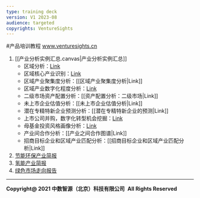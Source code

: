 ```yaml
---
type: training deck
version: V1 2023-08
audience: targeted
copyrights: VentureSights
---
```


#产品培训教程 www.venturesights.cn


1. [[产业分析实例汇总.canvas|产业分析实例汇总]] 
	- 区域分析：[Link](https://mp.weixin.qq.com/s/rCoeHSbRK4evwxy4ZhdwPA)
	- 区域核心产业识别：[Link](https://mp.weixin.qq.com/s/rCoeHSbRK4evwxy4ZhdwPA)
	- 区域产业聚集度分析：[[区域产业聚集度分析|Link]]
	- 区域产业数字化程度分析：[Link](https://mp.weixin.qq.com/s/rCoeHSbRK4evwxy4ZhdwPA)
	- 二级市场资产配置分析：[[资产配置分析：二级市场|Link]]
	- 未上市企业估值分析：[[未上市企业估值分析|Link]]
	- 潜在专精特新企业预测分析：[[潜在专精特新企业的预测|Link]]
	- 上市公司并购，数字化转型机会挖掘：[Link](https://mp.weixin.qq.com/s/sbAPbZN7hoojnqNwPfsGVw)
	- 母基金投资风格画像分析：[Link](https://mp.weixin.qq.com/s/aPwc7JiLdbWUdoA91oFJGw)
	- 产业间合作分析：[[产业之间合作图谱|Link]]
	- 招商目标企业和区域产业匹配分析：[[招商目标企业和区域产业匹配分析|Link]]
1. [节能环保产业简报](https://mp.weixin.qq.com/s/3DO5DpHDxgG6Y1yq1UVP4Q)
2. [氢能产业简报](https://mp.weixin.qq.com/s/XG-D-Qjy2O_UPJeHKf37UA)
3. [绿色市场走向报告](https://mp.weixin.qq.com/s/rvqL8CKTVdOpXG6-ZObbsQ)

---
**Copyright@ 2021 中数智源（北京）科技有限公司** 
**All Rights Reserved**

